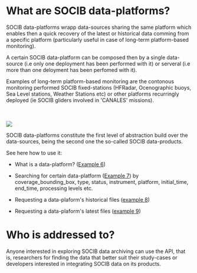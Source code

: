 # What are SOCIB data-platforms?

SOCIB data-platforms wrapp data-sources sharing the same platform which enables then a quick recovery of the latest or historical data comming from a specific platform (particularly useful in case of long-term platform-based monitoring). 

A certain SOCIB data-platform can be composed then by a single data-source (i.e only one deployment has been performed with it) or serveral (i.e more than one deloyment has been perfomed with it). 

Examples of long-term platform-based monitoring are the contonous monitoring performed SOCIB fixed-stations (HFRadar, Ocenographic buoys, Sea Level stations, Weather Stations etc) or other platforms recurringly deployed (ie SOCIB gliders involved in 'CANALES' missions). 

<br><br>
<img src="https://github.com/socib/API_examples/raw/master/images/SOCIBfixed_station.jpg">


SOCIB data-platforms constitute the first level of abstraction build over the data-sources, being the second one the so-called SOCIB data-products.


See here how to use it:

- What is a data-platform? ([Example 6](https://github.com/socib/API_examples/blob/master/data_platforms/what_is_a_data_platform.ipynb))

- Searching for certain data-platform ([Example 7](https://github.com/socib/API_examples/blob/master/data_platforms/searching_for_certain_data_platform.ipynb)) by coverage_bounding_box, type, status, instrument, platform, initial_time, end_time, processing levels etc.

- Requesting a data-plaform's historical files ([example 8](https://github.com/socib/API_examples/blob/master/data_platforms/requesting_a_data_platforms_historical_files.ipynb))

- Requesting a data-plaform's latest files ([example 9](https://github.com/socib/API_examples/blob/master/data_platforms/requesting_a_data_platforms_latest_files.ipynb))


# Who is addressed to?

Anyone interested in exploring SOCIB data archiving can use the API, that is, researchers for finding the data that better suit their study-cases or developers interested in integrating SOCIB data on its products.  